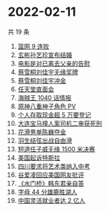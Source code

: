 # 2022-02-11

共 19 条

<!-- BEGIN -->
<!-- 最后更新时间 Fri Feb 11 2022 03:08:37 GMT+0800 (China Standard Time) -->

1. [篮网 9 连败](https://www.zhihu.com/search?q=篮网)
1. [玄彬孙艺珍宣布结婚](https://www.zhihu.com/search?q=玄彬孙艺珍)
1. [电影是对已离去父亲的告慰](https://www.zhihu.com/search?q=水门桥七连连长之子)
1. [蔡雪桐刘佳宇无缘奖牌](https://www.zhihu.com/search?q=单板滑雪)
1. [蔡雪桐刘佳宇冲金](https://www.zhihu.com/search?q=单板滑雪)
1. [任天堂直面会](https://www.zhihu.com/search?q=任天堂)
1. [海贼王 1040 话情报](https://www.zhihu.com/search?q=海贼王)
1. [原神八重神子角色 PV](https://www.zhihu.com/search?q=原神)
1. [个人存取现金超 5 万要登记](https://www.zhihu.com/search?q=个人存取)
1. [大连宝马撞人案司机二审获死刑](https://www.zhihu.com/search?q=大连宝马撞人案)
1. [花滑男单陈巍夺金](https://www.zhihu.com/search?q=花样滑冰)
1. [羽生结弦出战自由滑](https://www.zhihu.com/search?q=花样滑冰)
1. [短道任子威无缘 1500 米决赛](https://www.zhihu.com/search?q=短道速滑)
1. [美国起诉特斯拉](https://www.zhihu.com/search?q=美国起诉特斯拉)
1. [四川要求将艺术类纳入中考](https://www.zhihu.com/search?q=四川中考)
1. [谷爱凌回应美国网友批评](https://www.zhihu.com/search?q=谷爱凌回应)
1. [《水门桥》韩东君亲自答](https://www.zhihu.com/search?q=水门桥)
1. [字母 44 分雄鹿胜湖人](https://www.zhihu.com/search?q=湖人)
1. [中国灵活就业者达 2 亿人](https://www.zhihu.com/search?q=灵活就业者)

<!-- END -->
